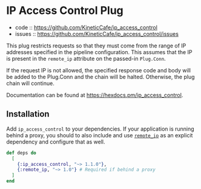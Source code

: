 # IP Access Control Plug

- code :: https://github.com/KineticCafe/ip_access_control
- issues :: https://github.com/KineticCafe/ip_access_control/issues

This plug restricts requests so that they must come from the range of IP
addresses specified in the pipeline configuration. This assumes that the IP is
present in the `remote_ip` attribute on the passed-in `Plug.Conn`.

If the request IP is not allowed, the specified response code and body will be
added to the Plug.Conn and the chain will be halted. Otherwise, the plug chain
will continue.

Documentation can be found at <https://hexdocs.pm/ip_access_control>.

## Installation

Add `ip_access_control` to your dependencies. If your application is running
behind a proxy, you should to also include and use [`remote_ip`][remote_ip] as
an explicit dependency and configure that as well.

```elixir
def deps do
  [
    {:ip_access_control, "~> 1.1.0"},
    {:remote_ip, "~> 1.0"} # Required if behind a proxy
  ]
end
```

[remote_ip]: https://hexdocs.pm/remote_ip/api-reference.html
